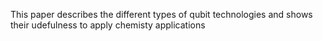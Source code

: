 This paper describes the different types of qubit technologies and shows their udefulness to apply
chemisty applications

